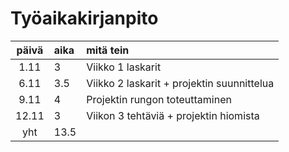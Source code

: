 
# Työaikakirjanpito

| päivä | aika | mitä tein  |
| :----:|:-----| :-----|
| 1.11  | 3    | Viikko 1 laskarit |
| 6.11  | 3.5  | Viikko 2 laskarit + projektin suunnittelua |
| 9.11  | 4    | Projektin rungon toteuttaminen | 
| 12.11 | 3    | Viikon 3 tehtäviä + projektin hiomista | 
| yht   | 13.5 | | 
